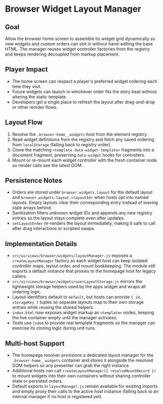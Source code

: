 # Browser Widget Layout Manager

## Goal
Allow the browser home screen to assemble its widget grid dynamically so new widgets and custom orders can slot in without hand-editing the base HTML. The manager reuses widget controller factories from the registry and keeps rendering decoupled from markup placement.

## Player Impact
- The home screen can respect a player's preferred widget ordering each time they visit.
- Future widgets can launch in whichever order fits the story beat without altering the static template.
- Developers get a single place to refresh the layout after drag-and-drop or other reorder flows.

## Layout Flow
1. Resolve the `.browser-home__widgets` host from the element registry.
2. Read widget definitions from the registry and fetch any saved ordering from `localStorage` (falling back to registry order).
3. Clone the matching `<template data-widget-template>` fragments into a document fragment, preserving `data-widget` hooks for controllers.
4. Mount or re-mount each widget controller with the fresh container node so render calls see the latest DOM.

## Persistence Notes
- Orders are stored under `browser.widgets.layout` for the default layout and `browser.widgets.layout.<layoutId>` when hosts opt into named layouts. Empty layouts clear their corresponding entry instead of leaving stale arrays behind.
- Sanitization filters unknown widget IDs and appends any new registry entries so the layout stays complete even after updates.
- `setLayoutOrder` re-renders the layout immediately, making it safe to call after drag interactions or scripted swaps.

## Implementation Details
- `src/ui/views/browser/widgets/layoutManager.js` exposes a `createLayoutManager` factory so each widget host can keep isolated controller maps, layout order, and mount bookkeeping. The module still exports a default instance that proxies to the homepage host for legacy callers.
- `src/ui/views/browser/widgets/userLayoutStorage.js` mirrors the lightweight storage helpers used by the apps widget and wraps all ordering logic.
- Layout identifiers default to `default`, but hosts can provide `{ id, storageKey }` tuples so separate layouts map to their own storage entries while reusing the shared helpers.
- `index.html` now exposes widget markup as `<template>` nodes, keeping the live container empty until the manager activates.
- Tests use `jsdom` to provide real template fragments so the manager can exercise its cloning logic during unit runs.

## Multi-host Support
- The homepage resolver provisions a dedicated layout manager for the `.browser-home__widgets` container and stores it alongside the resolved DOM helpers so any presenter can grab the right instance.
- Additional hosts can call `createLayoutManager({ resolveMountRecord })` to mount widgets into their own containers without sharing controller state or persisted orders.
- Default exports in `layoutManager.js` remain available for existing imports and simply proxy their calls to the active host instance (falling back to an internal manager if no host is registered yet).
